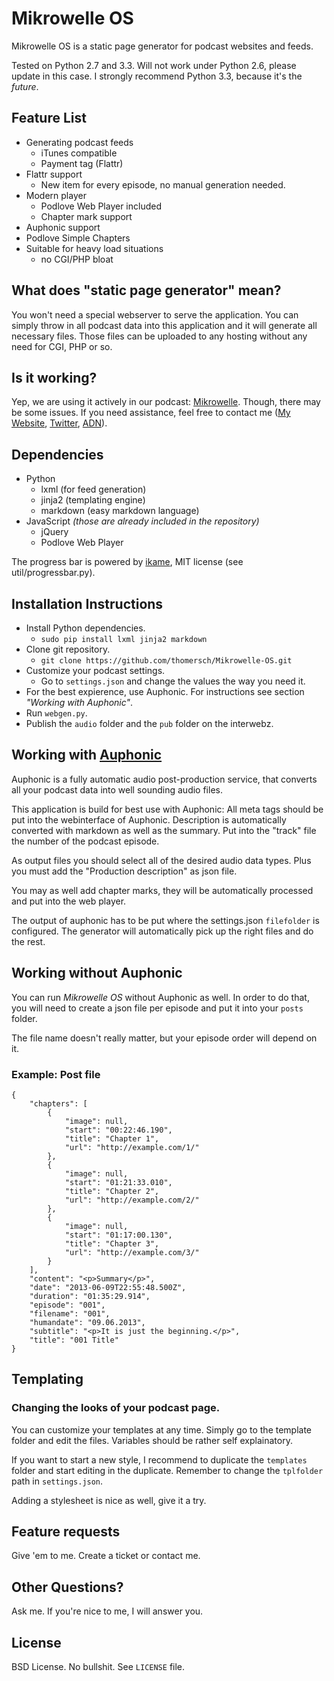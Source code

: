 # Mikrowelle OS

Mikrowelle OS is a static page generator for podcast websites and feeds.

Tested on Python 2.7 and 3.3. Will not work under Python 2.6, please update in this case. I strongly recommend Python 3.3, because it's the _future_.

## Feature List

* Generating podcast feeds
	* iTunes compatible
	* Payment tag (Flattr)
* Flattr support
	* New item for every episode, no manual generation needed.
* Modern player
	* Podlove Web Player included
	* Chapter mark support
* Auphonic support
* Podlove Simple Chapters
* Suitable for heavy load situations
	* no CGI/PHP bloat

## What does "static page generator" mean?

You won't need a special webserver to serve the application. You can simply throw in all podcast data into this application and it will generate all necessary files. Those files can be uploaded to any hosting without any need for CGI, PHP or so.

## Is it working?

Yep, we are using it actively in our podcast: [Mikrowelle](http://mikrowelle.me/). Though, there may be some issues. If you need assistance, feel free to contact me ([My Website](http://skowron.biz/impressum/), [Twitter](http://twitter.com/thomersch), [ADN](http://alpha.app.net/thomersch/)).

## Dependencies

* Python
	* lxml (for feed generation)
	* jinja2 (templating engine)
	* markdown (easy markdown language)
* JavaScript _(those are already included in the repository)_
	* jQuery
	* Podlove Web Player

The progress bar is powered by [ikame](https://github.com/ikame/progressbar), MIT license (see util/progressbar.py).

## Installation Instructions

* Install Python dependencies.
	* `sudo pip install lxml jinja2 markdown`
* Clone git repository.
	* `git clone https://github.com/thomersch/Mikrowelle-OS.git`
* Customize your podcast settings.
	* Go to `settings.json` and change the values the way you need it.
* For the best expierence, use Auphonic. For instructions see section *"Working with Auphonic"*.
* Run `webgen.py`.
* Publish the `audio` folder and the `pub` folder on the interwebz.


## Working with [Auphonic](http://auphonic.com/)

Auphonic is a fully automatic audio post-production service, that converts all your podcast data into well sounding audio files.

This application is build for best use with Auphonic: All meta tags should be put into the webinterface of Auphonic. Description is automatically converted with markdown as well as the summary. Put into the "track" file the number of the podcast episode.

As output files you should select all of the desired audio data types. Plus you must add the "Production description" as json file.

You may as well add chapter marks, they will be automatically processed and put into the web player.

The output of auphonic has to be put where the settings.json `filefolder` is configured. The generator will automatically pick up the right files and do the rest.

## Working without Auphonic

You can run _Mikrowelle OS_ without Auphonic as well. In order to do that, you will need to create a json file per episode and put it into your `posts` folder.

The file name doesn't really matter, but your episode order will depend on it.

### Example: Post file

	{
		"chapters": [
		    {
		        "image": null,
		        "start": "00:22:46.190",
		        "title": "Chapter 1",
		        "url": "http://example.com/1/"
		    },
		    {
		        "image": null,
		        "start": "01:21:33.010",
		        "title": "Chapter 2",
		        "url": "http://example.com/2/"
		    },
		    {
		        "image": null,
		        "start": "01:17:00.130",
		        "title": "Chapter 3",
		        "url": "http://example.com/3/"
		    }
		],
		"content": "<p>Summary</p>",
		"date": "2013-06-09T22:55:48.500Z",
		"duration": "01:35:29.914",
		"episode": "001",
		"filename": "001",
		"humandate": "09.06.2013",
		"subtitle": "<p>It is just the beginning.</p>",
		"title": "001 Title"
	}

## Templating
### Changing the looks of your podcast page.

You can customize your templates at any time. Simply go to the template folder and edit the files. Variables should be rather self explainatory.

If you want to start a new style, I recommend to duplicate the `templates` folder and start editing in the duplicate. Remember to change the `tplfolder` path in `settings.json`.

Adding a stylesheet is nice as well, give it a try.

## Feature requests

Give 'em to me. Create a ticket or contact me.

## Other Questions?

Ask me. If you're nice to me, I will answer you.

## License

BSD License. No bullshit. See `LICENSE` file.
